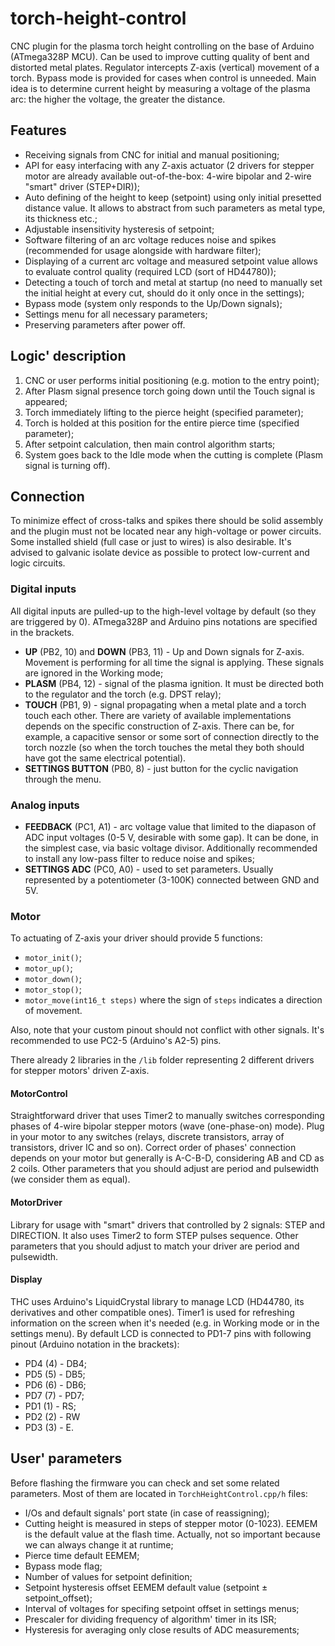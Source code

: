 # torch-height-control
CNC plugin for the plasma torch height controlling on the base of Arduino (ATmega328P MCU). Can be used to improve cutting quality of bent and distorted metal plates. Regulator intercepts Z-axis (vertical) movement of a torch. Bypass mode is provided for cases when control is unneeded. Main idea is to determine current height by measuring a voltage of the plasma arc: the higher the voltage, the greater the distance.


## Features
  - Receiving signals from CNC for initial and manual positioning;
  - API for easy interfacing with any Z-axis actuator (2 drivers for stepper motor are already available out-of-the-box: 4-wire bipolar and 2-wire "smart" driver (STEP+DIR));
  - Auto defining of the height to keep (setpoint) using only initial presetted distance value. It allows to abstract from such parameters as metal type, its thickness etc.;
  - Adjustable insensitivity hysteresis of setpoint;
  - Software filtering of an arc voltage reduces noise and spikes (recommended for usage alongside with hardware filter);
  - Displaying of a current arc voltage and measured setpoint value allows to evaluate control quality (required LCD (sort of HD44780));
  - Detecting a touch of torch and metal at startup (no need to manually set the initial height at every cut, should do it only once in the settings);
  - Bypass mode (system only responds to the Up/Down signals);
  - Settings menu for all necessary parameters;
  - Preserving parameters after power off.


## Logic' description
  1. CNC or user performs initial positioning (e.g. motion to the entry point);
  2. After Plasm signal presence torch going down until the Touch signal is appeared;
  3. Torch immediately lifting to the pierce height (specified parameter);
  4. Torch is holded at this position for the entire pierce time (specified parameter);
  5. After setpoint calculation, then main control algorithm starts;
  6. System goes back to the Idle mode when the cutting is complete (Plasm signal is turning off).


## Connection
To minimize effect of cross-talks and spikes there should be solid assembly and the plugin must not be located near any high-voltage or power circuits. Some installed shield (full case or just to wires) is also desirable. It's advised to galvanic isolate device as possible to protect low-current and logic circuits.

### Digital inputs
All digital inputs are pulled-up to the high-level voltage by default (so they are triggered by 0). ATmega328P and Arduino pins notations are specified in the brackets.
  - **UP** (PB2, 10) and **DOWN** (PB3, 11) - Up and Down signals for Z-axis. Movement is performing for all time the signal is applying. These signals are ignored in the Working mode;
  - **PLASM** (PB4, 12) - signal of the plasma ignition. It must be directed both to the regulator and the torch (e.g. DPST relay);
  - **TOUCH** (PB1, 9) - signal propagating when a metal plate and a torch touch each other. There are variety of available implementations depends on the specific construction of Z-axis. There can be, for example, a capacitive sensor or some sort of connection directly to the torch nozzle (so when the torch touches the metal they both should have got the same electrical potential).
  - **SETTINGS BUTTON** (PB0, 8) - just button for the cyclic navigation through the menu.

### Analog inputs
  - **FEEDBACK** (PC1, A1) - arc voltage value that limited to the diapason of ADC input voltages (0-5 V, desirable with some gap). It can be done, in the simplest case, via basic voltage divisor. Additionally recommended to install any low-pass filter to reduce noise and spikes;
  - **SETTINGS ADC** (PC0, A0) - used to set parameters. Usually represented by a potentiometer (3-100K) connected between GND and 5V.

### Motor
To actuating of Z-axis your driver should provide 5 functions:
  - `motor_init()`;
  - `motor_up()`;
  - `motor_down()`;
  - `motor_stop()`;
  - `motor_move(int16_t steps)` where the sign of `steps` indicates a direction of movement.

Also, note that your custom pinout should not conflict with other signals. It's recommended to use PC2-5 (Arduino's A2-5) pins.

There already 2 libraries in the `/lib` folder representing 2 different drivers for stepper motors' driven Z-axis.

#### MotorControl
Straightforward driver that uses Timer2 to manually switches corresponding phases of 4-wire bipolar stepper motors (wave (one-phase-on) mode). Plug in your motor to any switches (relays, discrete transistors, array of transistors, driver IC and so on). Correct order of phases' connection depends on your motor but generally is A-C-B-D, considering AB and CD as 2 coils. Other parameters that you should adjust are period and pulsewidth (we consider them as equal).

#### MotorDriver
Library for usage with "smart" drivers that controlled by 2 signals: STEP and DIRECTION. It also uses Timer2 to form STEP pulses sequence. Other parameters that you should adjust to match your driver are period and pulsewidth.

#### Display
THC uses Arduino's LiquidCrystal library to manage LCD (HD44780, its derivatives and other compatible ones). Timer1 is used for refreshing information on the screen when it's needed (e.g. in Working mode or in the settings menu). By default LCD is connected to PD1-7 pins with following pinout (Arduino notation in the brackets):
  - PD4 (4) - DB4;
  - PD5 (5) - DB5;
  - PD6 (6) - DB6;
  - PD7 (7) - PD7;
  - PD1 (1) - RS;
  - PD2 (2) - RW
  - PD3 (3) - E.


## User' parameters
Before flashing the firmware you can check and set some related parameters. Most of them are located in `TorchHeightControl.cpp/h` files:
  - I/Os and default signals' port state (in case of reassigning);
  - Cutting height is measured in steps of stepper motor (0-1023). EEMEM is the default value at the flash time. Actually, not so important because we can always change it at runtime;
  - Pierce time default EEMEM;
  - Bypass mode flag;
  - Number of values for setpoint definition;
  - Setpoint hysteresis offset EEMEM default value (setpoint ± setpoint_offset);
  - Interval of voltages for specifing setpoint offset in settings menus;
  - Prescaler for dividing frequency of algorithm' timer in its ISR;
  - Hysteresis for averaging only close results of ADC measurements;
